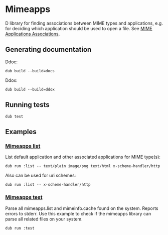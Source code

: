 # Mimeapps

D library for finding associations between MIME types and applications, e.g. for deciding which application should be used to open a file.
See [MIME Applications Associations](https://www.freedesktop.org/wiki/Specifications/mime-apps-spec/).

## Generating documentation

Ddoc:

    dub build --build=docs
    
Ddox:

    dub build --build=ddox
    
## Running tests

    dub test

## Examples

### [Mimeapps list](examples/list/source/app.d)

List default application and other associated applications for MIME type(s):

    dub run :list -- text/plain image/png text/html x-scheme-handler/http

Also can be used for uri schemes:

    dub run :list -- x-scheme-handler/http

### [Mimeapps test](examples/test/source/app.d)

Parse all mimeapps.list and mimeinfo.cache found on the system. Reports errors to stderr.
Use this example to check if the mimeapps library can parse all related files on your system.

    dub run :test
    